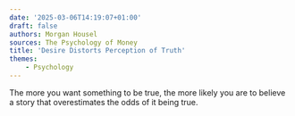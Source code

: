 ```yaml
---
date: '2025-03-06T14:19:07+01:00'
draft: false
authors: Morgan Housel
sources: The Psychology of Money
title: 'Desire Distorts Perception of Truth'
themes:
    - Psychology
---
```


The more you want something to be true, the more likely you are to believe a story that overestimates the odds of it
being true.
